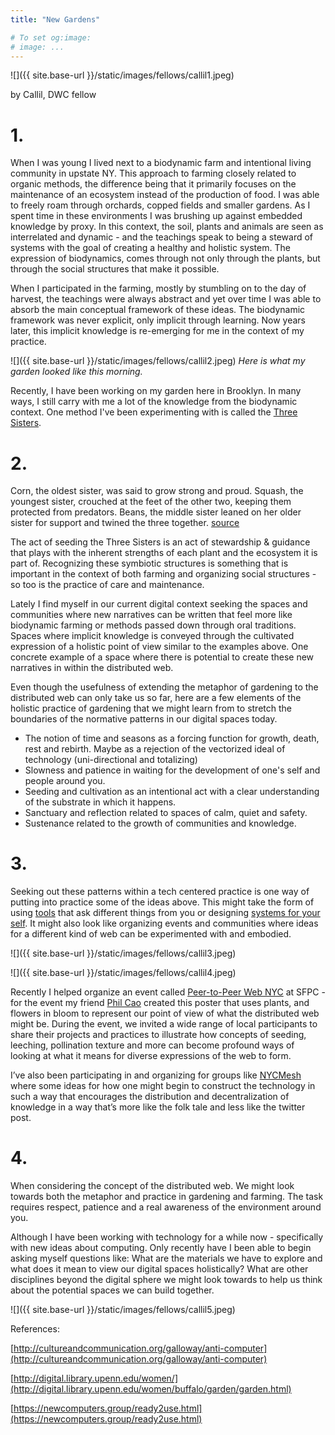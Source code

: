 ```yaml
---
title: "New Gardens"

# To set og:image:
# image: ...
---
```

 
 ![]({{ site.base-url }}/static/images/fellows/callil1.jpeg)

by Callil, DWC fellow 


# 1. 

When I was young I lived next to a biodynamic farm and intentional living community in upstate NY. This approach to farming closely related to organic methods, the difference being that it primarily focuses on the maintenance of an ecosystem instead of the production of food. I was able to freely roam through orchards, copped fields and smaller gardens. As I spent time in these environments I was brushing up against embedded knowledge by proxy. In this context, the soil, plants and animals are seen as interrelated and dynamic - and the teachings speak to being a steward of systems with the goal of creating a healthy and holistic system. The expression of biodynamics, comes through not only through the plants, but through the social structures that make it possible.

When I participated in the farming, mostly by stumbling on to the day of harvest, the teachings were always abstract and yet over time I was able to absorb the main conceptual framework of these ideas. The biodynamic framework was never explicit, only implicit through learning. Now years later, this implicit knowledge is re-emerging for me in the context of my practice.

![]({{ site.base-url }}/static/images/fellows/callil2.jpeg)
*Here is what my garden looked like this morning.*

Recently, I have been working on my garden here in Brooklyn. In many ways, I still carry with me a lot of the knowledge from the biodynamic context. One method I've been experimenting with is called the [Three Sisters](https://www.wintergreenstudios.com/wp-content/uploads/2009/09/Three-Sisters-Garden.pdf).

# 2.

Corn, the oldest sister, was said to grow strong and proud. Squash, the youngest sister, crouched at the feet of the other two, keeping them protected from predators. Beans, the middle sister leaned on her older sister for support and twined the three together. [source](http://www.essentialseeds.us/pdfs/the_three_sisters_growing_guide_1.1.pdf)

The act of seeding the Three Sisters is an act of stewardship & guidance that plays with the inherent strengths of each plant and the ecosystem it is part of. Recognizing these symbiotic structures is something that is important in the context of both farming and organizing social structures - so too is the practice of care and maintenance. 

Lately I find myself in our current digital context seeking the spaces and communities where new narratives can be written that feel more like biodynamic farming or methods passed down through oral traditions. Spaces where implicit knowledge is conveyed through the cultivated expression of a holistic point of view similar to the examples above. One concrete example of a space where there is potential to create these new narratives in within the distributed web.

Even though the usefulness of extending the metaphor of gardening to the distributed web can only take us so far, here are a few elements of the holistic practice of gardening that we might learn from to stretch the boundaries of the normative patterns in our digital spaces today.


- The notion of time and seasons as a forcing function for growth, death, rest and rebirth. Maybe as a rejection of the vectorized ideal of technology (uni-directional and totalizing)
- Slowness and patience in waiting for the development of one's self and people around you.
- Seeding and cultivation as an intentional act with a clear understanding of the substrate in which it happens.
- Sanctuary and reflection related to spaces of calm, quiet and safety.
- Sustenance related to the growth of communities and knowledge.

# 3. 

Seeking out these patterns within a tech centered practice is one way of putting into practice some of the ideas above. This might take the form of using [tools](https://hardlyeverything.com/) that ask different things from you or designing [systems for your self](https://thecreativeindependent.com/notes/arena-tci-how-do-you-use-the-internet-mindfully/). It might also look like organizing events and communities where ideas for a different kind of web can be experimented with and embodied.


 ![]({{ site.base-url }}/static/images/fellows/callil3.jpeg)


 ![]({{ site.base-url }}/static/images/fellows/callil4.jpeg)

Recently I helped organize an event called [Peer-to-Peer Web NYC](https://peer-to-peer-web.com/nyc) at SFPC - for the event my friend [Phil Cao](http://www.phil-cao.com/) created this poster that uses plants, and flowers in bloom to represent our point of view of what the distributed web might be. During the event, we invited a wide range of local participants to share their projects and practices to illustrate how concepts of seeding, leeching, pollination texture and more can become profound ways of looking at what it means for diverse expressions of the web to form.



I’ve also been participating in and organizing for groups like [NYCMesh](https://nycmesh.net/) where some ideas for how one might begin to construct the technology in such a way that encourages the distribution and decentralization of knowledge in a way that’s more like the folk tale and less like the twitter post.

# 4.

When considering the concept of the distributed web. We might look towards both the metaphor and practice in gardening and farming. The task requires respect, patience and a real awareness of the environment around you. 

Although I have been working with technology for a while now - specifically with new ideas about computing. Only recently have I been able to begin asking myself questions like: What are the materials we have to explore and what does it mean to view our digital spaces holistically? What are other disciplines beyond the digital sphere we might look towards to help us think about the potential spaces we can build together.

![]({{ site.base-url }}/static/images/fellows/callil5.jpeg)

References:

[http://cultureandcommunication.org/galloway/anti-computer](http://cultureandcommunication.org/galloway/anti-computer)

[http://digital.library.upenn.edu/women/](http://digital.library.upenn.edu/women/buffalo/garden/garden.html)

[https://newcomputers.group/ready2use.html](https://newcomputers.group/ready2use.html)
